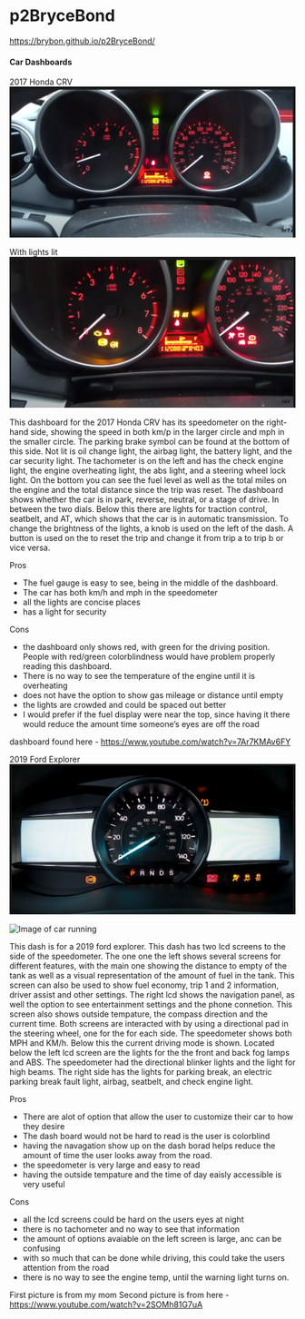 # p2BryceBond
https://brybon.github.io/p2BryceBond/

#### Car Dashboards

2017 Honda CRV
![Image of Honda CRV](https://raw.githubusercontent.com/BryBon/p2BryceBond/main/Car%20.png)

With lights lit
![Image of Honda CRV with all lights](https://raw.githubusercontent.com/BryBon/p2BryceBond/main/Car%20pt2.png)

This dashboard for the 2017 Honda CRV has its speedometer on the right-hand side, showing the speed in both km/p in the larger circle and mph in the smaller circle. The parking brake symbol can be found at the bottom of this side. Not lit is oil change light, the airbag light, the battery light, and the car security light. The tachometer is on the left and has the check engine light, the engine overheating light, the abs light, and a steering wheel lock light. On the bottom you can see the fuel level as well as the total miles on the engine and the total distance since the trip was reset. The dashboard shows whether the car is in park, reverse, neutral, or a stage of drive. In between the two dials. Below this there are lights for traction control, seatbelt, and AT, which shows that the car is in automatic transmission. To change the brightness of the lights, a knob is used on the left of the dash. A button is used on the  to reset the trip and change it from trip a to trip b or vice versa.

Pros
- The fuel gauge is easy to see, being in the middle of the dashboard.
- The car has both km/h and mph in the speedometer
- all the lights are concise places
- has a light for security

Cons
- the dashboard only shows red, with green for the driving position. People with red/green colorblindness would have problem properly reading this dashboard.
- There is no way to see the temperature of the engine until it is overheating
- does not have the option to show gas mileage or distance until empty
- the lights are crowded and could be spaced out better
- I would prefer if the fuel display were near the top, since having it there would reduce the amount time someone’s eyes are off the road

dashboard found here - https://www.youtube.com/watch?v=7Ar7KMAv6FY


2019 Ford Explorer
![Image of Explorer on startup](https://raw.githubusercontent.com/BryBon/p2BryceBond/main/Ford%20Explorer.png)

![Image of car running]()

This dash is for a 2019 ford explorer. This dash has two lcd screens to the side of the speedometer. The one one the left shows several screens for different features, with the main one showing the distance to empty of the tank as well as a visual representation of the amount of fuel in the tank. This screen can also be used to show fuel economy, trip 1 and 2 information, driver assist and other settings. The right lcd shows the navigation panel, as well the option to see entertainment settings and the phone connetion. This screen also shows outside tempature, the compass direction and the current time. Both screens are interacted with by using a directional pad in the steering wheel, one for the for each side. The speedometer shows both MPH and KM/h. Below this the current driving mode is shown. Located below the left lcd screen are the lights for the the front and back fog lamps and ABS. The speedometer had the directional blinker lights and the light for high beams. The right side has the lights for parking break, an electric parking break fault light, airbag, seatbelt, and check engine light.

Pros
- There are alot of option that allow the user to customize their car to how they desire
- The dash board would not be hard to read is the user is colorblind
- having the navagation show up on the dash borad helps reduce the amount of time the user looks away from the road.
- the speedometer is very large and easy to read
- having the outside tempature and the time of day eaisly accessible is very useful

Cons
- all the lcd screens could be hard on the users eyes at night
- there is no tachometer and no way to see that information
- the amount of options avaiable on the left screen is large, anc can be confusing
- with so much that can be done while driving, this could take the users attention from the road
- there is no way to see the engine temp, until the warning light turns on.

First picture is from my mom
Second picture is from here - https://www.youtube.com/watch?v=2SOMh81G7uA


